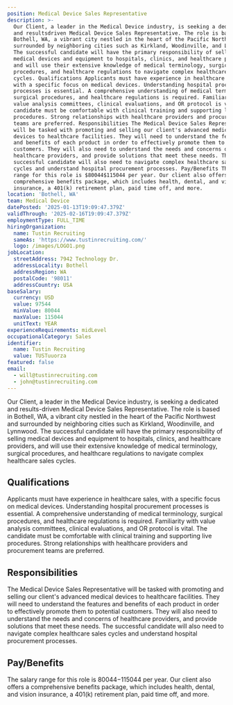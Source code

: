 ```yaml
---
position: Medical Device Sales Representative
description: >-
  Our Client, a leader in the Medical Device industry, is seeking a dedicated
  and resultsdriven Medical Device Sales Representative. The role is based in
  Bothell, WA, a vibrant city nestled in the heart of the Pacific Northwest and
  surrounded by neighboring cities such as Kirkland, Woodinville, and Lynnwood.
  The successful candidate will have the primary responsibility of selling
  medical devices and equipment to hospitals, clinics, and healthcare providers,
  and will use their extensive knowledge of medical terminology, surgical
  procedures, and healthcare regulations to navigate complex healthcare sales
  cycles. Qualifications Applicants must have experience in healthcare sales,
  with a specific focus on medical devices. Understanding hospital procurement
  processes is essential. A comprehensive understanding of medical terminology,
  surgical procedures, and healthcare regulations is required. Familiarity with
  value analysis committees, clinical evaluations, and OR protocol is vital. The
  candidate must be comfortable with clinical training and supporting live
  procedures. Strong relationships with healthcare providers and procurement
  teams are preferred. Responsibilities The Medical Device Sales Representative
  will be tasked with promoting and selling our client's advanced medical
  devices to healthcare facilities. They will need to understand the features
  and benefits of each product in order to effectively promote them to potential
  customers. They will also need to understand the needs and concerns of
  healthcare providers, and provide solutions that meet these needs. The
  successful candidate will also need to navigate complex healthcare sales
  cycles and understand hospital procurement processes. Pay/Benefits The salary
  range for this role is $80044$115044 per year. Our client also offers a
  comprehensive benefits package, which includes health, dental, and vision
  insurance, a 401(k) retirement plan, paid time off, and more.
location: 'Bothell, WA'
team: Medical Device
datePosted: '2025-01-13T19:09:47.379Z'
validThrough: '2025-02-16T19:09:47.379Z'
employmentType: FULL_TIME
hiringOrganization:
  name: Tustin Recruiting
  sameAs: 'https://www.tustinrecruiting.com/'
  logo: /images/LOGO1.png
jobLocation:
  streetAddress: 7942 Technology Dr.
  addressLocality: Bothell
  addressRegion: WA
  postalCode: '98011'
  addressCountry: USA
baseSalary:
  currency: USD
  value: 97544
  minValue: 80044
  maxValue: 115044
  unitText: YEAR
experienceRequirements: midLevel
occupationalCategory: Sales
identifier:
  name: Tustin Recruiting
  value: TUSTuuorza
featured: false
email:
  - will@tustinrecruiting.com
  - john@tustinrecruiting.com
---
```




Our Client, a leader in the Medical Device industry, is seeking a dedicated and results-driven Medical Device Sales Representative. The role is based in Bothell, WA, a vibrant city nestled in the heart of the Pacific Northwest and surrounded by neighboring cities such as Kirkland, Woodinville, and Lynnwood. The successful candidate will have the primary responsibility of selling medical devices and equipment to hospitals, clinics, and healthcare providers, and will use their extensive knowledge of medical terminology, surgical procedures, and healthcare regulations to navigate complex healthcare sales cycles.

## Qualifications

Applicants must have experience in healthcare sales, with a specific focus on medical devices. Understanding hospital procurement processes is essential. A comprehensive understanding of medical terminology, surgical procedures, and healthcare regulations is required. Familiarity with value analysis committees, clinical evaluations, and OR protocol is vital. The candidate must be comfortable with clinical training and supporting live procedures. Strong relationships with healthcare providers and procurement teams are preferred.

## Responsibilities

The Medical Device Sales Representative will be tasked with promoting and selling our client's advanced medical devices to healthcare facilities. They will need to understand the features and benefits of each product in order to effectively promote them to potential customers. They will also need to understand the needs and concerns of healthcare providers, and provide solutions that meet these needs. The successful candidate will also need to navigate complex healthcare sales cycles and understand hospital procurement processes.

## Pay/Benefits

The salary range for this role is $80044-$115044 per year. Our client also offers a comprehensive benefits package, which includes health, dental, and vision insurance, a 401(k) retirement plan, paid time off, and more.
